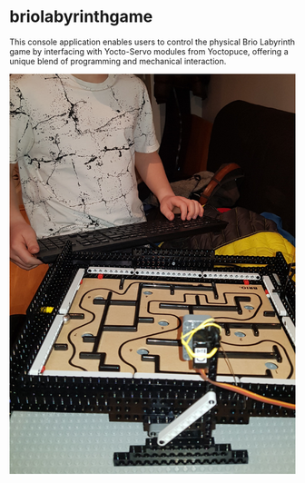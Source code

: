 # briolabyrinthgame
This console application enables users to control the physical Brio Labyrinth game by interfacing with Yocto-Servo modules from Yoctopuce, offering a unique blend of programming and mechanical interaction.

![Brio Labyrinth Game](https://github.com/hauglum/briolabyrinthgame/blob/main/src/main/resources/labyrinth.jpg)
